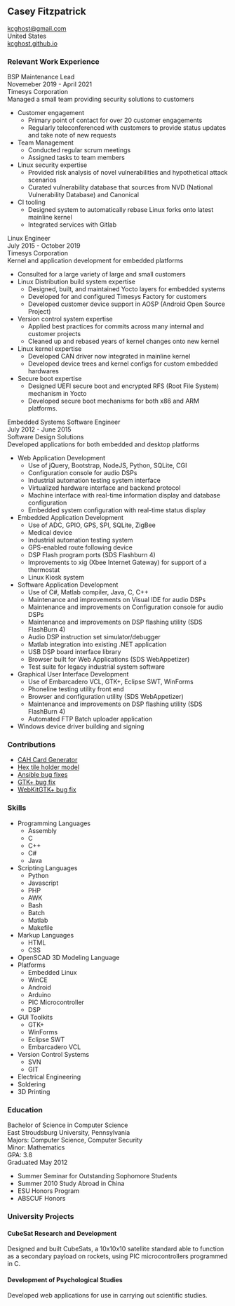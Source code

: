 ## Casey Fitzpatrick ##
[kcghost@gmail.com](mailto:kcghost@gmail.com)  
United States  
[kcghost.github.io](http://kcghost.github.io/)

### Relevant Work Experience ###
BSP Maintenance Lead  
Novemeber 2019 - April 2021  
Timesys Corporation  
Managed a small team providing security solutions to customers  

+ Customer engagement
    - Primary point of contact for over 20 customer engagements
    - Regularly teleconferenced with customers to provide status updates and take note of new requests
+ Team Management
    - Conducted regular scrum meetings
    - Assigned tasks to team members
+ Linux security expertise
    - Provided risk analysis of novel vulnerabilities and hypothetical attack scenarios
    - Curated vulnerability database that sources from NVD (National Vulnerability Database) and Canonical
+ CI tooling
    - Designed system to automatically rebase Linux forks onto latest mainline kernel
    - Integrated services with Gitlab

Linux Engineer  
July 2015 - October 2019  
Timesys Corporation  
Kernel and application development for embedded platforms  

+ Consulted for a large variety of large and small customers
+ Linux Distribution build system expertise
    - Designed, built, and maintained Yocto layers for embedded systems
    - Developed for and configured Timesys Factory for customers
    - Developed customer device support in AOSP (Android Open Source Project)
+ Version control system expertise
    - Applied best practices for commits across many internal and customer projects 
    - Cleaned up and rebased years of kernel changes onto new kernel
+ Linux kernel expertise
    - Developed CAN driver now integrated in mainline kernel
    - Developed device trees and kernel configs for custom embedded hardwares
+ Secure boot expertise
    - Designed UEFI secure boot and encrypted RFS (Root File System) mechanism in Yocto
    - Developed secure boot mechanisms for both x86 and ARM platforms.

Embedded Systems Software Engineer  
July 2012 - June 2015  
Software Design Solutions  
Developed applications for both embedded and desktop platforms  

+ Web Application Development
    - Use of jQuery, Bootstrap, NodeJS, Python, SQLite, CGI
    - Configuration console for audio DSPs
    - Industrial automation testing system interface
    - Virtualized hardware interface and backend protocol
    - Machine interface with real-time information display and database configuration
    - Embedded system configuration with real-time status display
+ Embedded Application Development
    - Use of ADC, GPIO, GPS, SPI, SQLite, ZigBee
    - Medical device
    - Industrial automation testing system
    - GPS-enabled route following device
    - DSP Flash program ports (SDS Flashburn 4)
    - Improvements to xig (Xbee Internet Gateway) for support of a thermostat
    - Linux Kiosk system
+ Software Application Development
    - Use of C#, Matlab compiler, Java, C, C++
    - Maintenance and improvements on Visual IDE for audio DSPs
    - Maintenance and improvements on Configuration console for audio DSPs
    - Maintenance and improvements on DSP flashing utility (SDS FlashBurn 4)
    - Audio DSP instruction set simulator/debugger
    - Matlab integration into existing .NET application
    - USB DSP board interface library
    - Browser built for Web Applications (SDS WebAppetizer)
    - Test suite for legacy industrial system software
+ Graphical User Interface Development
    - Use of Embarcadero VCL, GTK+, Eclipse SWT, WinForms
    - Phoneline testing utility front end
    - Browser and configuration utility (SDS WebAppetizer)
    - Maintenance and improvements on DSP flashing utility (SDS FlashBurn 4)
    - Automated FTP Batch uploader application
+ Windows device driver building and signing

### Contributions ###
+ [CAH Card Generator](https://github.com/kcghost/CAH-Builder)
+ [Hex tile holder model](http://www.thingiverse.com/thing:139005)
+ [Ansible bug fixes](https://github.com/ansible/ansible/commits/devel?author=kcghost)
+ [GTK+ bug fix](https://bugzilla.gnome.org/show_bug.cgi?id=679019)
+ [WebKitGTK+ bug fix](https://bugs.webkit.org/show_bug.cgi?id=124226)

### Skills ###
+ Programming Languages
    - Assembly
    - C
    - C++
    - C#
    - Java
+ Scripting Languages
    - Python
    - Javascript
    - PHP
    - AWK
    - Bash
    - Batch
    - Matlab
    - Makefile
+ Markup Languages
    - HTML
    - CSS
+ OpenSCAD 3D Modeling Language
+ Platforms
    - Embedded Linux
    - WinCE
    - Android
    - Arduino
    - PIC Microcontroller
    - DSP
+ GUI Toolkits
    - GTK+
    - WinForms
    - Eclipse SWT
    - Embarcadero VCL
+ Version Control Systems
    - SVN
    - GIT
+ Electrical Engineering
+ Soldering
+ 3D Printing

### Education ###
Bachelor of Science in Computer Science  
East Stroudsburg University, Pennsylvania  
Majors: Computer Science, Computer Security  
Minor: Mathematics  
GPA: 3.8  
Graduated May 2012

- Summer Seminar for Outstanding Sophomore Students
- Summer 2010 Study Abroad in China
- ESU Honors Program
- ABSCUF Honors

### University Projects ###

#### CubeSat Research and Development ####
Designed and built CubeSats, a 10x10x10 satellite standard able to function as a secondary payload on rockets, using PIC microcontrollers programmed in C.

#### Development of Psychological Studies ####
Developed web applications for use in carrying out scientific studies.
